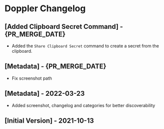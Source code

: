 # Doppler Changelog

## [Added Clipboard Secret Command] - {PR_MERGE_DATE}

- Added the `Share Clipboard Secret` command to create a secret from the clipboard.

## [Metadata] - {PR_MERGE_DATE}

- Fix screenshot path

## [Metadata] - 2022-03-23

- Added screenshot, changelog and categories for better discoverability

## [Initial Version] - 2021-10-13
